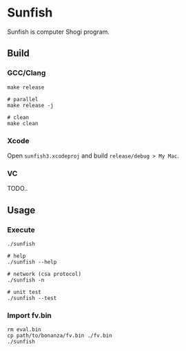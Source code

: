 Sunfish
========

Sunfish is computer Shogi program.

Build
-----

### GCC/Clang

```
make release

# parallel
make release -j

# clean
make clean
```

### Xcode

Open `sunfish3.xcodeproj` and build `release/debug > My Mac`.

### VC

TODO..

Usage
-----

### Execute

```
./sunfish

# help
./sunfish --help

# network (csa protocol)
./sunfish -n

# unit test
./sunfish --test
```

### Import fv.bin

```
rm eval.bin
cp path/to/bonanza/fv.bin ./fv.bin
./sunfish
```
